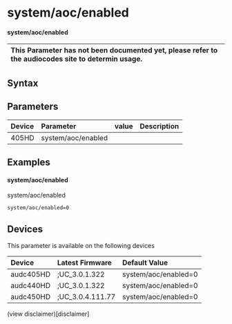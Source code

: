 ﻿---
description: system/aoc/enabled
search: false
---

# system/aoc/enabled

#### system/aoc/enabled


| This Parameter has not been documented yet, please refer to the audiocodes site to determin usage.  | 
| :--- |

## Syntax

## Parameters
|Device|Parameter|value|Description|
|:---|:---|:---|:---|
| 405HD | system/aoc/enabled |  |  |

## Examples
#### system/aoc/enabled

system/aoc/enabled

```
system/aoc/enabled=0
```

## Devices
This parameter is available on the following devices

| Device | Latest Firmware | Default Value |
|:---|:---|:---|
| audc405HD | ;UC_3.0.1.322 | system/aoc/enabled=0 
| audc440HD | ;UC_3.0.1.322 | system/aoc/enabled=0 
| audc450HD | ;UC_3.0.4.111.77 | system/aoc/enabled=0 

(view disclaimer)[disclaimer]
